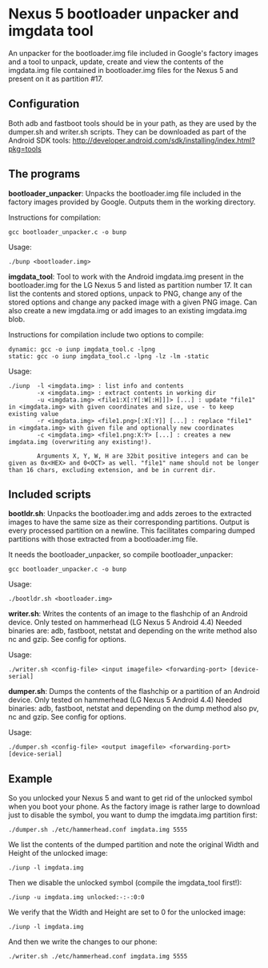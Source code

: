 # Nexus 5 bootloader unpacker and imgdata tool

An unpacker for the bootloader.img file included in Google's factory images and a tool to unpack, update, create and view the contents of the imgdata.img file contained in bootloader.img files for the Nexus 5 and present on it as partition #17.

## Configuration

Both adb and fastboot tools should be in your path, as they are used by the dumper.sh and writer.sh scripts.
They can be downloaded as part of the Android SDK tools: http://developer.android.com/sdk/installing/index.html?pkg=tools

## The programs
**bootloader_unpacker**: Unpacks the bootloader.img file included in the factory images provided by Google. Outputs them in the working directory.

Instructions for compilation: 
```
gcc bootloader_unpacker.c -o bunp
```

Usage: 
```
./bunp <bootloader.img>
```

**imgdata_tool**: Tool to work with the Android imgdata.img present in the bootloader.img for the LG Nexus 5 and listed as partition number 17. It can list the contents and stored options, unpack to PNG, change any of the stored options and change any packed image with a given PNG image. Can also create a new imgdata.img or add images to an existing imgdata.img blob.

Instructions for compilation include two options to compile: 

```
dynamic: gcc -o iunp imgdata_tool.c -lpng
static: gcc -o iunp imgdata_tool.c -lpng -lz -lm -static
```

Usage:

```
./iunp  -l <imgdata.img> : list info and contents
        -x <imgdata.img> : extract contents in working dir
        -u <imgdata.img> <file1:X[:Y[:W[:H]]]> [...] : update "file1" in <imgdata.img> with given coordinates and size, use - to keep existing value
        -r <imgdata.img> <file1.png>[:X[:Y]] [...] : replace "file1" in <imgdata.img> with given file and optionally new coordinates
        -c <imgdata.img> <file1.png:X:Y> [...] : creates a new imgdata.img (overwriting any existing!).
		
		Arguments X, Y, W, H are 32bit positive integers and can be given as 0x<HEX> and 0<OCT> as well. "file1" name should not be longer than 16 chars, excluding extension, and be in current dir.
```
## Included scripts
**bootldr.sh**: Unpacks the bootloader.img and adds zeroes to the extracted images to have the same size as their corresponding partitions. Output is every processed partition on a newline. This facilitates comparing dumped partitions with those extracted from a bootloader.img file.

It needs the bootloader_unpacker, so compile bootloader_unpacker: 

```
gcc bootloader_unpacker.c -o bunp
```

Usage:
```
./bootldr.sh <bootloader.img>
```

**writer.sh**: Writes the contents of an image to the flashchip of an Android device. Only tested on hammerhead (LG Nexus 5 Android 4.4)
Needed binaries are: adb, fastboot, netstat and depending on the write method also nc and gzip. See config for options.

Usage: 
```
./writer.sh <config-file> <input imagefile> <forwarding-port> [device-serial]
```

**dumper.sh**: Dumps the contents of the flashchip or a partition of an Android device. Only tested on hammerhead (LG Nexus 5 Android 4.4)
Needed binaries: adb, fastboot, netstat and depending on the dump method also pv, nc and gzip. See config for options.

Usage:
```
./dumper.sh <config-file> <output imagefile> <forwarding-port> [device-serial]
```


## Example
So you unlocked your Nexus 5 and want to get rid of the unlocked symbol when you boot your phone. As the factory image is rather large to download just to disable the symbol, you want to dump the imgdata.img partition first:

```
./dumper.sh ./etc/hammerhead.conf imgdata.img 5555
```

We list the contents of the dumped partition and note the original Width and Height of the unlocked image:
```
./iunp -l imgdata.img
```
Then we disable the unlocked symbol (compile the imgdata_tool first!):
```
./iunp -u imgdata.img unlocked:-:-:0:0
```

We verify that the Width and Height are set to 0 for the unlocked image:
```
./iunp -l imgdata.img
```
And then we write the changes to our phone:
```
./writer.sh ./etc/hammerhead.conf imgdata.img 5555
```
